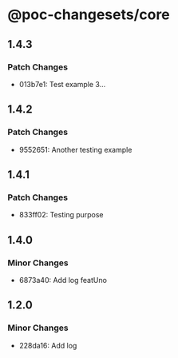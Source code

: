 # @poc-changesets/core

## 1.4.3

### Patch Changes

- 013b7e1: Test example 3...

## 1.4.2

### Patch Changes

- 9552651: Another testing example

## 1.4.1

### Patch Changes

- 833ff02: Testing purpose

## 1.4.0

### Minor Changes

- 6873a40: Add log featUno

## 1.2.0

### Minor Changes

- 228da16: Add log
